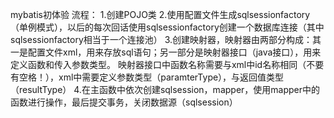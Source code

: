 mybatis初体验
流程：
1.创建POJO类
2.使用配置文件生成sqlsessionfactory（单例模式），以后的每次回话使用sqlsessionfactory创建一个数据库连接（其中sqlsessionfactory相当于一个连接池）
3.创建映射器，映射器由两部分构成：其一是配置文件xml，用来存放sql语句；另一部分是映射器接口（java接口），用来定义函数和传入参数类型。
  映射器接口中函数名称需要与xml中id名称相同（不要有空格！），xml中需要定义参数类型（paramterType），与返回值类型（resultType）
4.在主函数中依次创建sqlsession，mapper，使用mapper中的函数进行操作，最后提交事务，关闭数据源（sqlsession）
